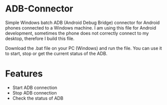 # ADB-Connector
Simple Windows batch ADB (Android Debug Bridge) connector for Android phones connected to a Windows machine. I am using this file for Android development, sometimes the phone does not correctly connect to my desktop, therefore I build this file.

Download the .bat file on your PC (Windows) and run the file.
You can use it to start, stop or get the current status of the ADB.

# Features
- Start ADB connection
- Stop ADB connection
- Check the status of ADB
